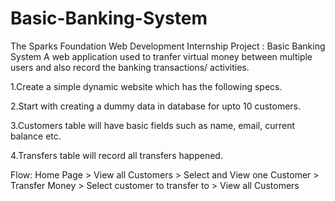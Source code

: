 # Basic-Banking-System
The Sparks Foundation Web Development Internship Project : Basic Banking System
A web application used to tranfer virtual money between multiple users and also record the banking transactions/ activities.

  1.Create a simple dynamic website which has the following specs.

  2.Start with creating a dummy data in database for upto 10 customers.
 
  3.Customers table will have basic fields such as name, email, current balance etc. 
 
  4.Transfers table will record all transfers happened.

 Flow: Home Page > View all Customers > Select and View one Customer > Transfer Money > Select customer to transfer to >
 View all Customers
